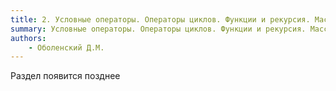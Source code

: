 ```yaml
---
title: 2. Условные операторы. Операторы циклов. Функции и рекурсия. Массивы.
summary: Условные операторы. Операторы циклов. Функции и рекурсия. Массивы.
authors:
    - Оболенский Д.М.
---
```


Раздел появится позднее